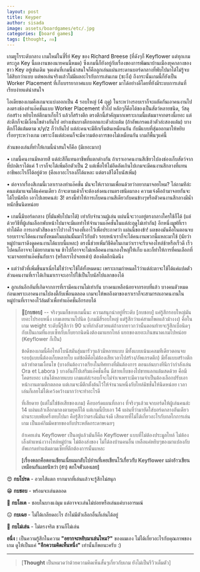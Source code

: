 ```yaml
---
layout: post
title: Keyper
author: sisada
image: assets/boardgames/etc/.jpg
categories: [board games]
tags: [thought, กบ]
---
```

เกมยูโรระดับกลาง เกมใหม่ในซี่รี่ย์ Key ของ Richard Breese (ที่ดังๆก็ Keyflower แต่ทุกเกมตระกูล Key นี้ผลงานของนายคนนี้หมด) ซึ่งเกมนี้ก็ยังอยู่กับเรื่องของการพัฒนาบ้านเมืองยุคกลางของชาว Key อยู่เช่นเดิม จุดเด่นที่เกมนี้น่าสนใจก็คือลูกเล่นแผ่นกระดานบอร์ดกลางที่พับไปมาได้ไม่รู้จบได้สิบกว่าแบบ แต่พอเล่นจริงแล้วไม่มีผลอะไรกับการเล่นเกม (ซะงั้ง) ถึงกระนั้นเกมนี้ก็ยังเป็น Worker Placement ที่เก็บบรรยากาศแบบ Keyflower มาได้อย่างดีโดยที่ยังมีระบบการเล่นที่เรียบง่ายแต่น่าสนใจ

ไอเดียของเกมคือเกมจะแบ่งออกเป็น 4 รอบใหญ่ (4 ฤดู) ในระหว่างรอบเราก็จะผลัดกันเอาคนงานไปลงตรงช่องทำแอ๊คชั่นแบบ Worker Placement ทั่วไป หลักๆก็คือได้ของเป็นสัตว์หลายชนิด, วัสดุก่อสร้าง หยิบไทล์ตึกมาเก็บไว้ แล้วก็สร้างตึก ตรงตึกนี้สำคัญมากเพราะเกมนี้แต้มมาจากตรงนี้เยอะ แต่ล่ะตึกก็จะมีเงื่อนไขต่างกันไป อย่างเช่นบางตึกบอกแกะตัวล่ะแต้ม (ถ้าอัพเกรดแล้วตัวล่ะสองแต้ม) บางตึกก็ได้แต้มตาม x/y/z ก็ว่ากันไป แต่ล่ะคนจะมีตึกเริ่มต้นเหมือนกัน กับมีแบบที่สุ่มออกมาให้หยิบเรื่อยๆระหว่างเกม เพราะงั้งแต่ล่ะคนก็จะมีความต้องการของไม่เหมือนกัน เกมก็พื้นๆแค่นี้

ส่วนของเล่นที่ทำให้เกมนี้น่าสนใจก็คือ (มีเยอะมาก)

• เกมนี้คนงานมีหลายสี แต่ล่ะสีก็แทนอาชีพที่แตกต่างกัน ถ้าเราเอาคนงานสีเขียวไปลงช่องเก็บสัตว์จากที่ปกติเราได้แค่ 1 เราก็จะได้เพิ่มอีกตัวเป็น 2 แต่เพื่อให้ไม่อึดอัดเกินไปเกมจะมีคนงานสีกลางที่แทนอาชีพอะไรก็ได้อยู่ด้วย (คือเอาอะไรลงก็ได้แหละ แต่ตรงสีได้โบนัสเพิ่ม)

• ต่อจากเรื่องสีเกมนี้เวลาเราลงทำแอ๊คชั่น มันจะให้เราถามเพื่อนด้วยว่าอยากมาจอยไหม? ไล่ถามทีล่ะคนแต่มาแจมได้แค่คนเดียว ถ้าจะตามเค้าก็จะต้องส่งคนงานตรงชนิดมาลง ความเจ๋งคือถ้ามาจอยกันจะได้โบนัสอีก เอาไปเลยคนล่ะ 3! ตรงนี้ทำให้การเก็บคนงานสีเดียวกับคนข้างๆหรือตัวคนงานสีกลางมีน้ำหนักขึ้นนิดหน่อย

• เกมนี้มีบอร์ดกลาง (ที่มันพับไปมาได้) เท่ากับจำนวนผู้เล่น แผ่นนี้จะวางอยู่ตรงกลางใครใช้ก็ได้ (แต่ด้วยวิธีที่ผู้เล่นเลือกพับหน้าไปมาจะมีผลทำให้จำนวนแอ๊คชั่นในแต่ล่ะฤดูไม่เท่ากัน) อีกหนึ่งมูฟที่เราทำได้คือ การเอาตัวสีของเราไปวางไว้จองที่เอาไว้เพื่อประกาศว่า แผ่นนี้ของข้า! ผลของมันคือในตอนจบรอบเราจะได้คนงานทั้งหมดในแผ่นนั้นมาไว้กับตัว รอบหน้าเราก็จะได้คนงานพวกนี้แหละมาใช้ (นัยว่าหมู่บ้านเราดึงดูดคนงานได้แบบนี้แหละ) ตรงนี้ช่วยเพิ่มวิธีคิดในเกมว่าเราจะรีบจองไทล์ช้าหรือเร็วดี เร็วไปคนก็อาจจะไม่อยากมาแจม ช้าไปก็อาจจะไม่เหลือคนงานกองใหญ่ให้เก็บ และก็ทำให้การที่คนเลือกที่จะมาจอยทำแอ๊คชั่นกับเรา (หรือเราไปจอยเค้า) ต้องคิดอีกนิดนึง

• แต่ว่าตัวที่เพิ่มขึ้นมาเนี่ยไม่ใช่ว่าจะใช้ได้ทั้งหมดนะ เพราะเกมกำหนดไว้ว่าแต่ล่ะตาจะใช้ได้แค่แปดตัว ส่วนคนงานที่เราได้เกินมาเราจะเอาไปใช้เป็นโบนัสไปแลกของได้

• ลูกเล่นอีกอันที่เกิดจากการที่เรามีคนงานไม่เท่ากัน บางคนเหลือน้อยจากรอบที่แล้ว บางคนตัวหมดก่อนเพราะเอาคนงานไปลงตี้กับเพื่อนตลอด เกมจะให้พอถึงตาของเราเราก็จะสามารถเอาคนงานในหมู่บ้านที่เราจองไว้ล้มตัวเพื่อทำแอ๊คชั่นอีกรอบได้

> 🐸**[กบชอบ]** -- จริงๆผมก็ชอบเกมนี้นะ ความสนุกน่าอยู่ที่ระดับ [กบชอบ] แค่รู้สึกรอบใหญ่มันเยอะไปรอบหนึ่ง เกมเลยนานไปนิด (เกมมีสี่รอบใหญ่ แต่รู้สึกว่าแค่สามก็พอแล้วม้างงง) คือในเกม weight ระดับนี้รู้สึกว่า 90 นาทีกำลังสวยแต่ถ้าลากยาวกว่านั้นตอนท้ายจะรู้สึกเบื่อนิดๆ กับเป็นเกมที่แอบเซ็ทกับเก็บยากนิดนึงต้องมาแยกไทล์ แยกของเยอะเกินขนาดเกมไปหน่อย (Keyflower ก็เป็น)
> 
> ข้อดีของเกมนี้คือไทล์โบนัสมันสุ่มมารัวๆแล้วมีหลายแบบ มีทั้งแบบเน้นเคลมทีเดียวตอนจบรอบ(แบบนี้ต้องเก็บหลายใบ แต่ข้อดีคือไม่ต้องเสียเวลาไปสร้าง/อัพเกรดตึก) มีทั้งแบบสร้างตึกแล้วทำตามเงื่อนไข (บางอันต้องวางเรียงในทิศทางที่มันต้องการ ตอนเล่นบางทีนึกว่ากำลังเล่น Ora et Labora ) บางอันก็ไปเสริมแอ๊คชั่นอื่น มีสายเก็บของไปขายแลกแต้มสดด้วย คือมีโคตรเยอะ เล่นได้หลายแบบ เกมแต่ล่ะรอบก็จะไม่จำเจเพราะมีความจำเป็นต้องเลือกปรับเอาหน้างานตามตึกตลอด แต่เกมจะมีตึกตั้งต้นไว้ให้จำนวนหนึ่งกับไทล์มิชชั่นให้นิดหน่อย เวลาเล่นก็เลยไม่ได้เคว้งคว้างมากว่าจะทำอะไรดี
> 
> ที่เสียดาย (แต่ไม่ใช่ข้อเสียของเกม) คือบอร์ดแผนที่กลาง ที่จริงๆแล้วแจกบอร์ดให้ผู้เล่นคนล่ะ 14 แผ่นแล้วเลือกมาลงตามยุคก็ได้ แต่เกมนี้บีบเอา 14 แผ่นที่ว่ามายัดใส่บอร์ดกลางอันเดียว ผ่านระบบพับครึ่งทบไปมา คือรู้สึกว่าตรงนี้มันเจ๋งดี เสียดายที่ไม่ได้เกี่ยวอะไรกับกลไกการเล่นเกม เป็นแค่กิมมิคขายของกับประหยัดกระดาษเฉยๆ
> 
> ถ้าเคยเล่น Keyflower เป็นอยู่แล้วมันก็คือ Keyflower แบบที่ไม่ต้องประมูลไทล์ ไม่ต้องเล็งตำแหน่งวางไทล์หมู่บ้าน ไม่ต้องส่งของ ไม่ได้ลงบ้านคนอื่น เหลือแค่หยิบๆของมาแปลงกับอัพเกรดทำแต้มตามเซ็ทที่ตึกต้องการนั้นแหละ
> 
> **[เรื่องตลกคือตอนเขียนเนี่ยผมกลับไปอ่านที่เคยเขียนไว้เกี่ยวกับ Keyflower แม่งอ้าวเขียนเหมือนกันเลยนิหว่า (ฮา) ตกใจตัวเองเลย]**


😍 **กบโปรด** - อวยไส้แตก ยากมากที่เล่นแล้วจะรู้สึกไม่สนุก

😁 **กบชอบ** - พร้อมจะเล่นตลอด

🙂 **กบโอเค** - ชอบในบางแง่มุม แต่อาจจะเล่นไม่บ่อยหรือเล่นแค่บางอารมณ์

😐 **กบเฉย** - ไม่ได้เกลียดอะไร ถ้าไม่มีตัวเลือกอื่นก็เล่นได้อยู่

🖕 **กบไม่เล่น** - ไม่ตรงจริต ชวนก็ไม่เล่น

**อนึ่ง :** เป็นความรู้สึกในความ **"อยากจะหยิบมาเล่นไหม?"** ของผมเอง ไม่ได้เกี่ยวอะไรกับคุณภาพของเกม ดูให้เป็นแค่ **"อีกความคิดเห็นหนึ่ง"** เท่านั้นก็พอนะครับ :)



---



> 
> [**Thought** เป็นหมวดว่าด้วยความคิดเห็นสั้นๆเกี่ยวกับเกม ยังไม่เป็นรีวิวเต็มตัว]
> 
> 
> 


 